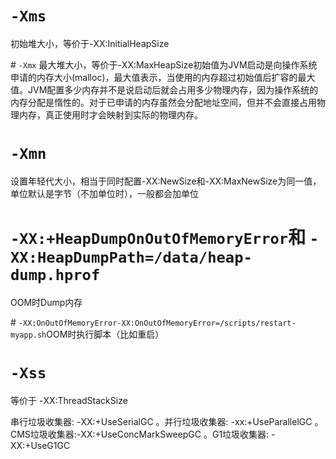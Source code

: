 # `​​-Xms​​`
初始堆大小，等价于​​-XX:InitialHeapSize

​​​# `​-Xmx​`
最大堆大小，等价于​​-XX:MaxHeapSize​​ 初始值为JVM启动是向操作系统申请的内存大小(malloc)，最大值表示，当使用的内存超过初始值后扩容的最大值。JVM配置多少内存并不是说启动后就会占用多少物理内存，因为操作系统的内存分配是惰性的。对于已申请的内存虽然会分配地址空间，但并不会直接占用物理内存，真正使用时才会映射到实际的物理内存。

# `​​-Xmn​​`
设置年轻代大小，相当于同时配置​​-XX:NewSize​​​和​​-XX:MaxNewSize​​​为同一值，单位默认是字节（不加单位时），一般都会加单位

# ​​`​-XX:+HeapDumpOnOutOfMemoryError​​`​ 和 `​-XX:HeapDumpPath=/data/heap-dump.hprof​​`
OOM时Dump内存

​​# `​-XX:OnOutOfMemoryError​​`
`​-XX:OnOutOfMemoryError=/scripts/restart-myapp.sh​​`
OOM时执行脚本（比如重启）

# `-Xss`
等价于 -XX:ThreadStackSize


串行垃圾收集器: -XX:+UseSerialGC
。并行垃圾收集器: -xx:+UseParallelGC
。CMS垃圾收集器:-XX:+UseConcMarkSweepGC
。G1垃圾收集器:
-XX:+UseG1GC

